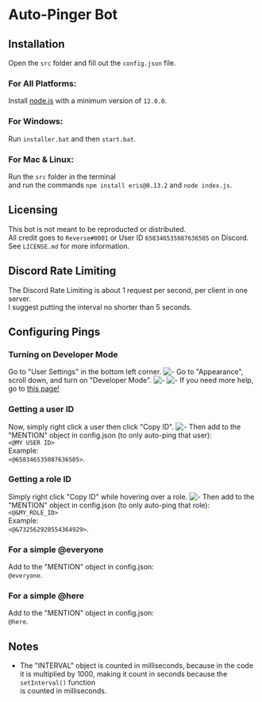 # Auto-Pinger Bot
## Installation
Open the `src` folder and fill out the `config.json` file.
### For All Platforms:
Install [node.js](https://nodejs.org/en/download/) with a minimum version of `12.0.0`.
### For Windows:
Run `installer.bat` and then `start.bat`.
### For Mac & Linux:
Run the `src` folder in the terminal\
and run the commands `npm install eris@0.13.2` and `node index.js`.
## Licensing
This bot is not meant to be reproducted or distributed.\
All credit goes to `Reverse#0001` or User ID `658346535087636505` on Discord.\
See `LICENSE.md` for more information.
## Discord Rate Limiting
The Discord Rate Limiting is about 1 request per second, per client in one server.\
I suggest putting the interval no shorter than 5 seconds.
## Configuring Pings
### Turning on Developer Mode
Go to "User Settings" in the bottom left corner.
![-](https://cdn.discordapp.com/attachments/721749508077125684/734729827533324328/unknown.png)
Go to "Appearance", scroll down, and turn on "Developer Mode".
![-](https://cdn.discordapp.com/attachments/721749508077125684/734730483602292816/unknown.png)
![-](https://cdn.discordapp.com/attachments/721749508077125684/734731518479695896/unknown.png)
If you need more help, go to [this page!](https://support.discord.com/hc/en-us/articles/206346498-Where-can-I-find-my-User-Server-Message-ID-)
### Getting a user ID
Now, simply right click a user then click "Copy ID".
![-](https://cdn.discordapp.com/attachments/721749508077125684/734732659363676270/unknown.png)
Then add to the "MENTION" object in config.json (to only auto-ping that user):\
`<@MY USER ID>`\
Example:\
`<@658346535087636505>`.
### Getting a role ID
Simply right click "Copy ID" while hovering over a role.
![-](https://cdn.discordapp.com/attachments/721749508077125684/734734866603573248/unknown.png)
Then add to the "MENTION" object in config.json (to only auto-ping that role):\
`<@&MY_ROLE_ID>`\
Example:\
`<@&732562920554364929>`.
### For a simple @everyone
Add to the "MENTION" object in config.json:\
`@everyone`.
### For a simple @here
Add to the "MENTION" object in config.json:\
`@here`.
## Notes
- The "INTERVAL" object is counted in milliseconds, because in the code\
it is multiplied by 1000, making it count in seconds because the `setInterval()` function\
is counted in milliseconds.